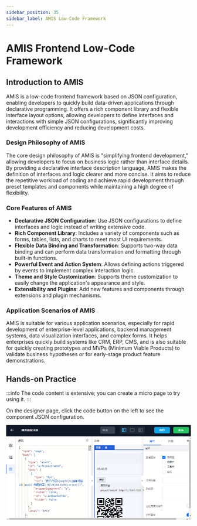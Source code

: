 ```yaml
---
sidebar_position: 35
sidebar_label: AMIS Low-Code Framework
---
```


# AMIS Frontend Low-Code Framework

## Introduction to AMIS

AMIS is a low-code frontend framework based on JSON configuration, enabling developers to quickly build data-driven applications through declarative programming. It offers a rich component library and flexible interface layout options, allowing developers to define interfaces and interactions with simple JSON configurations, significantly improving development efficiency and reducing development costs.

### Design Philosophy of AMIS
The core design philosophy of AMIS is "simplifying frontend development," allowing developers to focus on business logic rather than interface details. By providing a declarative interface description language, AMIS makes the definition of interfaces and logic clearer and more concise. It aims to reduce the repetitive workload of coding and achieve rapid development through preset templates and components while maintaining a high degree of flexibility.

### Core Features of AMIS
- **Declarative JSON Configuration**: Use JSON configurations to define interfaces and logic instead of writing extensive code.
- **Rich Component Library**: Includes a variety of components such as forms, tables, lists, and charts to meet most UI requirements.
- **Flexible Data Binding and Transformation**: Supports two-way data binding and can perform data transformation and formatting through built-in functions.
- **Powerful Event and Action System**: Allows defining actions triggered by events to implement complex interaction logic.
- **Theme and Style Customization**: Supports theme customization to easily change the application's appearance and style.
- **Extensibility and Plugins**: Add new features and components through extensions and plugin mechanisms.

### Application Scenarios of AMIS
AMIS is suitable for various application scenarios, especially for rapid development of enterprise-level applications, backend management systems, data visualization interfaces, and complex forms. It helps enterprises quickly build systems like CRM, ERP, CMS, and is also suitable for quickly creating prototypes and MVPs (Minimum Viable Products) to validate business hypotheses or for early-stage product feature demonstrations.

## Hands-on Practice

:::info
The code content is extensive; you can create a micro page to try using it.
:::

On the designer page, click the code button on the left to see the component JSON configuration.

![](/img/amis/design-tool-json.png)

<br/>
<br/>
